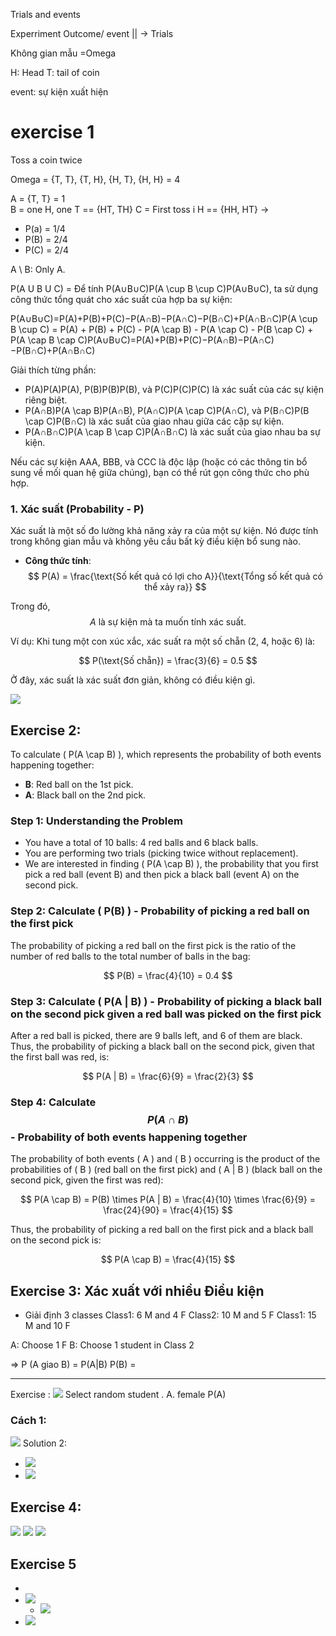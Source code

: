 
Trials and events 

Experriment                      Outcome/ event
	||                          -> 
	Trials     

Không gian mẫu =Omega

H: Head
T: tail of coin 


event: sự kiện xuất hiện 

# exercise 1
Toss a coin twice

Omega = {T, T}, {T, H}, {H, T}, {H, H} = 4

A = {T, T} = 1  
B = one H, one T == {HT, TH} 
C = First toss i H == {HH, HT} 
-> 
- P(a) = 1/4
- P(B) = 2/4
- P(C) = 2/4


A \ B: Only A. 

P(A U B U C) = 
Để tính P(A∪B∪C)P(A \cup B \cup C)P(A∪B∪C), ta sử dụng công thức tổng quát cho xác suất của hợp ba sự kiện:

P(A∪B∪C)=P(A)+P(B)+P(C)−P(A∩B)−P(A∩C)−P(B∩C)+P(A∩B∩C)P(A \cup B \cup C) = P(A) + P(B) + P(C) - P(A \cap B) - P(A \cap C) - P(B \cap C) + P(A \cap B \cap C)P(A∪B∪C)=P(A)+P(B)+P(C)−P(A∩B)−P(A∩C)−P(B∩C)+P(A∩B∩C)

Giải thích từng phần:

- P(A)P(A)P(A), P(B)P(B)P(B), và P(C)P(C)P(C) là xác suất của các sự kiện riêng biệt.
- P(A∩B)P(A \cap B)P(A∩B), P(A∩C)P(A \cap C)P(A∩C), và P(B∩C)P(B \cap C)P(B∩C) là xác suất của giao nhau giữa các cặp sự kiện.
- P(A∩B∩C)P(A \cap B \cap C)P(A∩B∩C) là xác suất của giao nhau ba sự kiện.

Nếu các sự kiện AAA, BBB, và CCC là độc lập (hoặc có các thông tin bổ sung về mối quan hệ giữa chúng), bạn có thể rút gọn công thức cho phù hợp.

### 1. **Xác suất (Probability - P)**

Xác suất là một số đo lường khả năng xảy ra của một sự kiện. Nó được tính trong không gian mẫu và không yêu cầu bất kỳ điều kiện bổ sung nào.

- **Công thức tính**: 
$$
P(A) = \frac{\text{Số kết quả có lợi cho A}}{\text{Tổng số kết quả có thể xảy ra}}
$$


Trong đó, 
$$
A \text{ là sự kiện mà ta muốn tính xác suất.}
$$

Ví dụ:
Khi tung một con xúc xắc, xác suất ra một số chẵn (2, 4, hoặc 6) là:

$$
P(\text{Số chẵn}) = \frac{3}{6} = 0.5
$$

Ở đây, xác suất là xác suất đơn giản, không có điều kiện gì.

![](assets/images/Pasted%20image%2020241206144636.png)


## Exercise 2:
To calculate \( P(A \cap B) \), which represents the probability of both events happening together:

- **B**: Red ball on the 1st pick.
- **A**: Black ball on the 2nd pick.

### Step 1: Understanding the Problem
- You have a total of 10 balls: 4 red balls and 6 black balls.
- You are performing two trials (picking twice without replacement).
- We are interested in finding \( P(A \cap B) \), the probability that you first pick a red ball (event B) and then pick a black ball (event A) on the second pick.

### Step 2: Calculate \( P(B) \) - Probability of picking a red ball on the first pick
The probability of picking a red ball on the first pick is the ratio of the number of red balls to the total number of balls in the bag:

$$
P(B) = \frac{4}{10} = 0.4
$$

### Step 3: Calculate \( P(A | B) \) - Probability of picking a black ball on the second pick given a red ball was picked on the first pick
After a red ball is picked, there are 9 balls left, and 6 of them are black. Thus, the probability of picking a black ball on the second pick, given that the first ball was red, is:

$$
P(A | B) = \frac{6}{9} = \frac{2}{3}
$$

### Step 4: Calculate$$ P(A \cap B) $$ - Probability of both events happening together
The probability of both events \( A \) and \( B \) occurring is the product of the probabilities of \( B \) (red ball on the first pick) and \( A | B \) (black ball on the second pick, given the first was red):

$$
P(A \cap B) = P(B) \times P(A | B) = \frac{4}{10} \times \frac{6}{9} = \frac{24}{90} = \frac{4}{15}
$$

Thus, the probability of picking a red ball on the first pick and a black ball on the second pick is:

$$
P(A \cap B) = \frac{4}{15}
$$

## Exercise 3: Xác xuất với nhiều Điều kiện
- Giải định
 3 classes
 Class1:  6 M and 4 F
 Class2:  10 M and 5 F
 Class1:  15 M and 10 F

A: Choose 1 F
B: Choose 1 student in Class 2

=> P (A giao B) = P(A|B) P(B) = 

----------------
Exercise : 
![](assets/images/Pasted%20image%2020241214095424.png)
Select random student . A. female
P(A)
### Cách 1:
![](assets/images/Pasted%20image%2020241214095619.png)
Solution 2:
- ![](assets/images/Pasted%20image%2020241214095806.png)
- ![](assets/images/Pasted%20image%2020241214095852.png)

## Exercise 4: 
![](assets/images/Pasted%20image%2020241214100634.png)
![](assets/images/Pasted%20image%2020241214100646.png)
![](assets/images/Pasted%20image%2020241214100657.png)

## Exercise 5
- 
- ![](assets/images/Pasted%20image%2020241214101709.png)
	- ![](assets/images/Pasted%20image%2020241214101737.png)
- ![](assets/images/Pasted%20image%2020241214102032.png)
